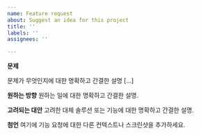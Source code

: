 ```yaml
---
name: Feature request
about: Suggest an idea for this project
title: ''
labels: ''
assignees: ''

---
```


**문제**

문제가 무엇인지에 대한 명확하고 간결한 설명 [...]

**원하는 방향**
원하는 일에 대한 명확하고 간결한 설명.

**고려되는 대안**
고려한 대체 솔루션 또는 기능에 대한 명확하고 간결한 설명.

**첨언**
여기에 기능 요청에 대한 다른 컨텍스트나 스크린샷을 추가하세요.
